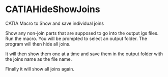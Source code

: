 # CATIAHideShowJoins
CATIA Macro to Show and save individual joins

Show any non-join parts that are supposed to go into the output igs files.
Run the macro.
You will be prompted to select an output folder.
The program will then hide all joins.

It will then show them one at a time and save them in the output folder with the joins name as the file name.

Finally it will show all joins again.

